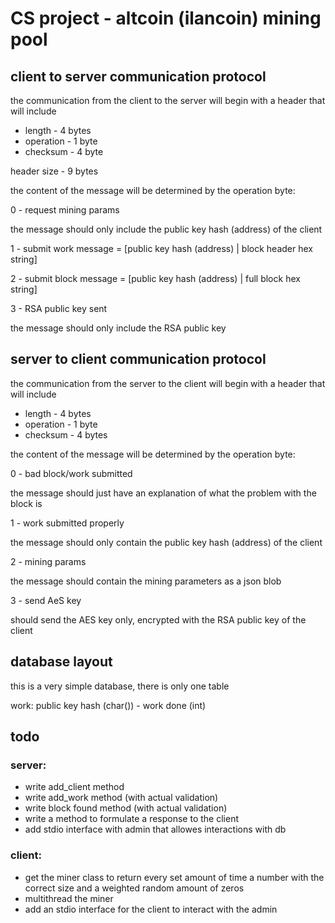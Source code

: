 # CS project - altcoin (ilancoin) mining pool

## client to server communication protocol

the communication from the client to the server will begin with a header that will include
- length - 4 bytes
- operation - 1 byte
- checksum - 4 byte

header size - 9 bytes

the content of the message will be determined by the operation byte:

0 - request mining params

the message should only include the public key hash (address) of the client

1 - submit work
message = [public key hash (address) | block header hex string]

2 - submit block
message = [public key hash (address) | full block hex string]

3 - RSA public key sent

the message should only include the RSA public key

## server to client communication protocol

the communication from the server to the client will begin with a header that will include
- length - 4 bytes
- operation - 1 byte
- checksum - 4 bytes

the content of the message will be determined by the operation byte:

0 - bad block/work submitted

the message should just have an explanation of what the problem with the block is

1 - work submitted properly

the message should only contain the public key hash (address) of the client

2 - mining params

the message should contain the mining parameters as a json blob 

3 - send AeS key

should send the AES key only, encrypted with the RSA public key of the client 

## database layout

this is a very simple database, there is only one table

work: public key hash (char()) - work done (int)

## todo

### server:
- write add_client method 
- write add_work method (with actual validation)
- write block found method (with actual validation)
- write a method to formulate a response to the client
- add stdio interface with admin that allowes interactions with db

### client:
- get the miner class to return every set amount of time a number with the correct size and a weighted random amount of zeros
- multithread the miner
- add an stdio interface for the client to interact with the admin
